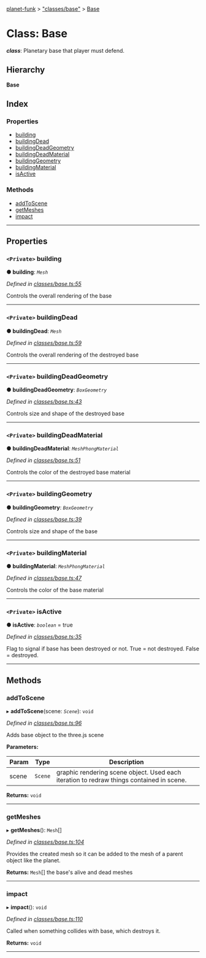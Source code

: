 [planet-funk](../README.md) > ["classes/base"](../modules/_classes_base_.md) > [Base](../classes/_classes_base_.base.md)

# Class: Base

*__class__*: Planetary base that player must defend.

## Hierarchy

**Base**

## Index

### Properties

* [building](_classes_base_.base.md#building)
* [buildingDead](_classes_base_.base.md#buildingdead)
* [buildingDeadGeometry](_classes_base_.base.md#buildingdeadgeometry)
* [buildingDeadMaterial](_classes_base_.base.md#buildingdeadmaterial)
* [buildingGeometry](_classes_base_.base.md#buildinggeometry)
* [buildingMaterial](_classes_base_.base.md#buildingmaterial)
* [isActive](_classes_base_.base.md#isactive)

### Methods

* [addToScene](_classes_base_.base.md#addtoscene)
* [getMeshes](_classes_base_.base.md#getmeshes)
* [impact](_classes_base_.base.md#impact)

---

## Properties

<a id="building"></a>

### `<Private>` building

**● building**: *`Mesh`*

*Defined in [classes/base.ts:55](https://github.com/WilliamRADFunk/planet-funk/blob/c7ccb28/src/classes/base.ts#L55)*

Controls the overall rendering of the base

___
<a id="buildingdead"></a>

### `<Private>` buildingDead

**● buildingDead**: *`Mesh`*

*Defined in [classes/base.ts:59](https://github.com/WilliamRADFunk/planet-funk/blob/c7ccb28/src/classes/base.ts#L59)*

Controls the overall rendering of the destroyed base

___
<a id="buildingdeadgeometry"></a>

### `<Private>` buildingDeadGeometry

**● buildingDeadGeometry**: *`BoxGeometry`*

*Defined in [classes/base.ts:43](https://github.com/WilliamRADFunk/planet-funk/blob/c7ccb28/src/classes/base.ts#L43)*

Controls size and shape of the destroyed base

___
<a id="buildingdeadmaterial"></a>

### `<Private>` buildingDeadMaterial

**● buildingDeadMaterial**: *`MeshPhongMaterial`*

*Defined in [classes/base.ts:51](https://github.com/WilliamRADFunk/planet-funk/blob/c7ccb28/src/classes/base.ts#L51)*

Controls the color of the destroyed base material

___
<a id="buildinggeometry"></a>

### `<Private>` buildingGeometry

**● buildingGeometry**: *`BoxGeometry`*

*Defined in [classes/base.ts:39](https://github.com/WilliamRADFunk/planet-funk/blob/c7ccb28/src/classes/base.ts#L39)*

Controls size and shape of the base

___
<a id="buildingmaterial"></a>

### `<Private>` buildingMaterial

**● buildingMaterial**: *`MeshPhongMaterial`*

*Defined in [classes/base.ts:47](https://github.com/WilliamRADFunk/planet-funk/blob/c7ccb28/src/classes/base.ts#L47)*

Controls the color of the base material

___
<a id="isactive"></a>

### `<Private>` isActive

**● isActive**: *`boolean`* = true

*Defined in [classes/base.ts:35](https://github.com/WilliamRADFunk/planet-funk/blob/c7ccb28/src/classes/base.ts#L35)*

Flag to signal if base has been destroyed or not. True = not destroyed. False = destroyed.

___

## Methods

<a id="addtoscene"></a>

###  addToScene

▸ **addToScene**(scene: *`Scene`*): `void`

*Defined in [classes/base.ts:96](https://github.com/WilliamRADFunk/planet-funk/blob/c7ccb28/src/classes/base.ts#L96)*

Adds base object to the three.js scene

**Parameters:**

| Param | Type | Description |
| ------ | ------ | ------ |
| scene | `Scene` |  graphic rendering scene object. Used each iteration to redraw things contained in scene. |

**Returns:** `void`

___
<a id="getmeshes"></a>

###  getMeshes

▸ **getMeshes**(): `Mesh`[]

*Defined in [classes/base.ts:104](https://github.com/WilliamRADFunk/planet-funk/blob/c7ccb28/src/classes/base.ts#L104)*

Provides the created mesh so it can be added to the mesh of a parent object like the planet.

**Returns:** `Mesh`[]
the base's alive and dead meshes

___
<a id="impact"></a>

###  impact

▸ **impact**(): `void`

*Defined in [classes/base.ts:110](https://github.com/WilliamRADFunk/planet-funk/blob/c7ccb28/src/classes/base.ts#L110)*

Called when something collides with base, which destroys it.

**Returns:** `void`

___

